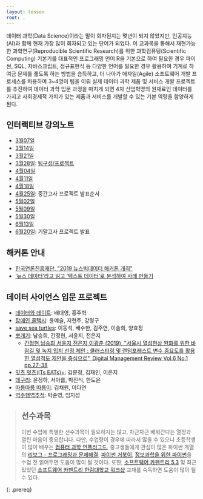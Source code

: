 ```yaml
---
layout: lesson
root: .
---
```



데이터 과학(Data Science)이라는 말이 회자된지는 몇년이 되지 않았지만, 인공지능(AI)과 함께 현재 가장 많이 회자되고 있는 단어가 되었다.
이 교과목을 통해서 재현가능한 과학연구(Reproducible Scientific Research)를 위한 과학컴퓨팅(Scientific Computing) 기본기를 대표적인 프로그래밍 언어 R을
기본으로 하여 필요한 경우 파이썬, SQL, 자바스크립트, 정규표현식 등 다양한 언어를 필요한 경우 활용하여 기계로 하여금 문제를 풀도록 하는 방법을 습득하고,
더 나아가 애자일(Agile) 소프트웨어 개발 프로세스를 차용하여 3~4명이 팀을 이뤄 실제 데이터 과학 제품 및 서비스 개발 프로젝트를 추진하여 
데이터 과학 입문 과정을 마치게 되면 4차 산업혁명의 원재료인 데이터를 가지고 사회경제적 가치가 있는 제품과 서비스를 개발할 수 있는 기본 역량을 함양하게 된다.

## 인터랙티브 강의노트

- [3월07일](https://beta.etherpad.org/p/yonsei)
- [3월14일](https://etherpad.net/p/yonsei-20190314)
- [3월21일](https://etherpad.net/p/yonsei-20190321)
- [3월28일](https://etherpad.net/p/yonsei-20190328): [팀구성/프로젝트](https://docs.google.com/spreadsheets/d/1rSFl2R7mobi7YyN7V7wf6BL77ejn5RFDK3fx0pZ4n8g/edit?usp=sharing)
- [4월04일](https://etherpad.net/p/yonsei-20190404)
- [4월11일](https://etherpad.net/p/yonsei-20190411)
- [4월18일](https://etherpad.net/p/yonsei-20190418)
- [4월25일](https://docs.google.com/document/d/1uODg5LDBRVHW2bQ7Is8WhmP27EDzL_7C68Cez9k0BZ4/edit?usp=sharing): 중간고사 프로젝트 발표순서
- [5월02일](https://etherpad.net/p/yonsei-20190502)
- [5월09일](https://etherpad.net/p/yonsei-20190509)
- [5월30일](https://etherpad.net/p/yonsei-20190530)
- [6월13일](https://etherpad.net/p/yonsei-20190613)
- [6월20일](https://docs.google.com/document/d/198J82IctOzr5r71Ief-z3XNFIjEuhKubFBSsjsrti6I/edit?usp=sharing): 기말고사 프로젝트 발표

## 해커톤 안내

- [한국언론진흥재단, "2019 뉴스빅데이터 해커톤 개최"](http://www.kpf.or.kr/site/kpf/ex/board/View.do?cbIdx=254&bcIdx=22283)
- [’뉴스 데이터’라고 읽고 ’텍스트 데이터’로 분석하여 사례 만들기](https://statkclee.github.io/ds-authoring/ds_kpf.html#1)


## 데이터 사이언스 입문 프로젝트

- [데이터와 데이트](https://github.com/desaip2468/desaip): 배대영, 홍주혁
- [장애인 콜택시](https://github.com/calltaxi/data_science_2019): 윤예슬, 지현주, 강형구
- [save sea turtles](https://github.com/joynkim525/ds_project_saveseaturtle): 이동석, 배수한, 김주연, 이솔희, 양효정
- [뽀개기](https://github.com/shd04121/heat_island_ds_yonsei): 남승희, 간정현, 서윤지, 전은지
    - [간정현,남승희,서윤지,전은지,이광춘 (2019), "서울시 열섬현상 완화를 위한 바람길 및 녹지 입지 선정 제안 : 클러스터링 및 랜덤포레스트 변수 중요도를 활용한 열섬척도 제안을 중심으로", Digital Management Review Vol.6 No.1 pp.27-38](https://bit.ly/2svJMH2)
- [잇츠 잇츠(ITs EATs)+](https://github.com/JaeInK/DataScience_ITS_EATs): 김문정, 김재인, 이은지
- [데구리](https://github.com/desaip2468/deguri): 윤정하, 서아름, 박진식, 한도윤
- [따릉따릉 따릉이](https://github.com/dsyonsei122/bike): 김채원,  이다연
- [역주행역추적](https://github.com/Chase-park/DS_ACTIOM): 박준영, 임지성


> ## 선수과목
>
> 이번 수업에 특별한 선수과목이 필요하지는 않고, 차근차근 배워간다는 열정과 열린 마음이 중요합니다.
> 다만, 수업량이 경우에 따라서 많을 수 있으니 초등학생이 많이 배우는 [컴퓨터 과학 언플러그드](http://statkclee.github.io/unplugged),
> 중고생들에게 관심이 많은 파이썬 계열의 [리보그 - 프로그래밍과 문제해결](https://statkclee.github.io/code-perspectives/),
> [파이썬 거북이](http://swcarpentry.github.io/python-novice-turtles/index-kr.html), [정보과학을 위한 파이썬](https://statkclee.github.io/pythonlearn-kr/)을 
> 수업 전 읽어두면 도움이 많이 될 것이다. 또한, [소프트웨어 카펜트리 5.3](http://statkclee.github.io/swcarpentry-version-5-3-new/) 및
> 최근 있었던 [소프트웨어 카펜트리 한림대학교 워크샵](https://statkclee.github.io/2018-10-27-hallym/) 교재를 숙독하면 도움이 많이 될 수 있다.
> 
{: .prereq}
